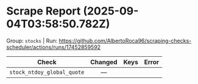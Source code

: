 # Scrape Report (2025-09-04T03:58:50.782Z)

Group: `stocks`  |  Run: https://github.com/AlbertoRoca96/scraping-checks-scheduler/actions/runs/17452859592

| Check | Changed | Keys | Error |
|---|:---:|:--|:--|
| `stock_ntdoy_global_quote` | — |  |  |
